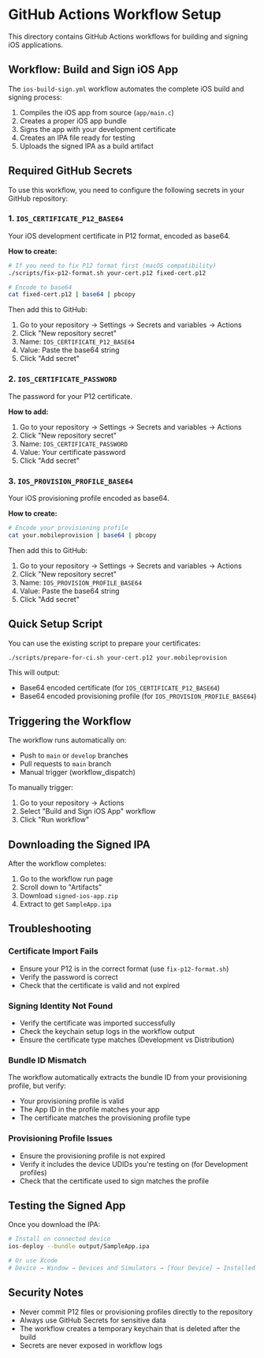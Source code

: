 # GitHub Actions Workflow Setup

This directory contains GitHub Actions workflows for building and signing iOS applications.

## Workflow: Build and Sign iOS App

The `ios-build-sign.yml` workflow automates the complete iOS build and signing process:

1. Compiles the iOS app from source (`app/main.c`)
2. Creates a proper iOS app bundle
3. Signs the app with your development certificate
4. Creates an IPA file ready for testing
5. Uploads the signed IPA as a build artifact

## Required GitHub Secrets

To use this workflow, you need to configure the following secrets in your GitHub repository:

### 1. `IOS_CERTIFICATE_P12_BASE64`

Your iOS development certificate in P12 format, encoded as base64.

**How to create:**
```bash
# If you need to fix P12 format first (macOS compatibility)
./scripts/fix-p12-format.sh your-cert.p12 fixed-cert.p12

# Encode to base64
cat fixed-cert.p12 | base64 | pbcopy
```

Then add this to GitHub:
1. Go to your repository → Settings → Secrets and variables → Actions
2. Click "New repository secret"
3. Name: `IOS_CERTIFICATE_P12_BASE64`
4. Value: Paste the base64 string
5. Click "Add secret"

### 2. `IOS_CERTIFICATE_PASSWORD`

The password for your P12 certificate.

**How to add:**
1. Go to your repository → Settings → Secrets and variables → Actions
2. Click "New repository secret"
3. Name: `IOS_CERTIFICATE_PASSWORD`
4. Value: Your certificate password
5. Click "Add secret"

### 3. `IOS_PROVISION_PROFILE_BASE64`

Your iOS provisioning profile encoded as base64.

**How to create:**
```bash
# Encode your provisioning profile
cat your.mobileprovision | base64 | pbcopy
```

Then add this to GitHub:
1. Go to your repository → Settings → Secrets and variables → Actions
2. Click "New repository secret"
3. Name: `IOS_PROVISION_PROFILE_BASE64`
4. Value: Paste the base64 string
5. Click "Add secret"

## Quick Setup Script

You can use the existing script to prepare your certificates:

```bash
./scripts/prepare-for-ci.sh your-cert.p12 your.mobileprovision
```

This will output:
- Base64 encoded certificate (for `IOS_CERTIFICATE_P12_BASE64`)
- Base64 encoded provisioning profile (for `IOS_PROVISION_PROFILE_BASE64`)

## Triggering the Workflow

The workflow runs automatically on:
- Push to `main` or `develop` branches
- Pull requests to `main` branch
- Manual trigger (workflow_dispatch)

To manually trigger:
1. Go to your repository → Actions
2. Select "Build and Sign iOS App" workflow
3. Click "Run workflow"

## Downloading the Signed IPA

After the workflow completes:
1. Go to the workflow run page
2. Scroll down to "Artifacts"
3. Download `signed-ios-app.zip`
4. Extract to get `SampleApp.ipa`

## Troubleshooting

### Certificate Import Fails

- Ensure your P12 is in the correct format (use `fix-p12-format.sh`)
- Verify the password is correct
- Check that the certificate is valid and not expired

### Signing Identity Not Found

- Verify the certificate was imported successfully
- Check the keychain setup logs in the workflow output
- Ensure the certificate type matches (Development vs Distribution)

### Bundle ID Mismatch

The workflow automatically extracts the bundle ID from your provisioning profile, but verify:
- Your provisioning profile is valid
- The App ID in the profile matches your app
- The certificate matches the provisioning profile type

### Provisioning Profile Issues

- Ensure the provisioning profile is not expired
- Verify it includes the device UDIDs you're testing on (for Development profiles)
- Check that the certificate used to sign matches the profile

## Testing the Signed App

Once you download the IPA:

```bash
# Install on connected device
ios-deploy --bundle output/SampleApp.ipa

# Or use Xcode
# Device → Window → Devices and Simulators → [Your Device] → Installed Apps → + → Select IPA
```

## Security Notes

- Never commit P12 files or provisioning profiles directly to the repository
- Always use GitHub Secrets for sensitive data
- The workflow creates a temporary keychain that is deleted after the build
- Secrets are never exposed in workflow logs
